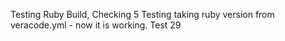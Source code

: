 Testing Ruby Build, Checking 5
Testing taking ruby version from veracode.yml - now it is working. Test 29
